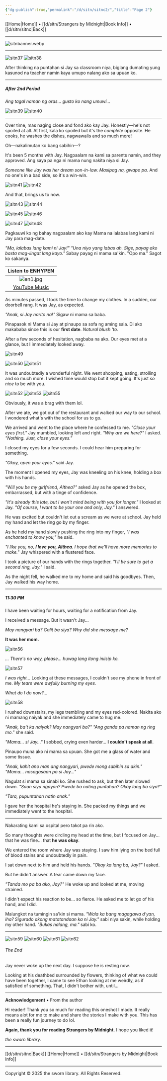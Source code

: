 ```yaml
---
{"dg-publish":true,"permalink":"/d/sitn/sitnc2/","title":"Page 2"}
---
```


[[Home\|Home]] • [[d/sitn/Strangers by Midnight\|Book Info]] • [[d/sitn/sitnc\|Back]]

***

![sitnbanner.webp](/img/user/d/sitn/sitnbanner.webp)

***

![sitn37](https://i.imgur.com/inzJBQR.jpeg)
![sitn38](https://i.imgur.com/3J4blb2.jpeg)

After thinking na puntahan si Jay sa classroom niya, biglang dumating yung kasunod na teacher namin kaya umupo nalang ako sa upuan ko.

***
##### After 2nd Period
*Ang tagal naman ng oras... gusto ko nang umuwi...*

![sitn39](https://i.imgur.com/0bzNUGe.jpeg)
![sitn40](https://i.imgur.com/0yFr2IM.jpeg)

***

Over time, mas naging close and fond ako kay Jay. Honestly—he's not spoiled at all. At first, kala ko spoiled but it's the *complete* opposite. He cooks, he washes the dishes, nagwawalis and so much more!

Oh—nakalimutan ko bang sabihin—?

It's been 5 months with Jay. Nagpaalam na kami sa parents namin, and they approved. Ang saya pa nga ni mama nung nakita niya si Jay.

*Someone like Jay was her dream son-in-law. Masipag na, gwapo pa.* And no one's in a bad side, so it's a win-win.

![sitn41](https://i.imgur.com/LkyCo9f.jpeg)
![sitn42](https://i.imgur.com/tjIw69b.jpeg)

And that, brings us to now.

![sitn43](https://i.imgur.com/wtgx69a.jpeg)
![sitn44](https://i.imgur.com/3DM1l1b.jpeg)

![sitn45](https://i.imgur.com/2SjJcdv.jpeg)
![sitn46](https://i.imgur.com/HRjeOqZ.jpeg)

![sitn47](https://i.imgur.com/dIxrq4D.jpeg)
![sitn48](https://i.imgur.com/3ZqGLcU.jpeg)

Pagkauwi ko ng bahay nagpaalam ako kay Mama na lalabas lang kami ni Jay para mag-date.

*"Ma, lalabas lang kami ni Jay!"*
*"Una niyo yang labas ah. Sige, payag ako basta mag-iingat lang kayo."* Sabay payag ni mama sa'kin.
"Opo ma." Sagot ko sakanya.


|                              Listen to ENHYPEN                              |
| :-------------------------------------------------------------------------: |
|                                ![en1.jpg](/img/user/d/sitn/en1.jpg)                                 |
| [YouTube Music](https://music.youtube.com/channel/UC5bxTdrcWXji987o_LlcNNA) |


As minutes passed, I took the time to change my clothes. In a sudden, our doorbell rang. It was Jay, as expected.

*"Anak, si Jay narito na!"* 
Sigaw ni mama sa baba.

Pinapasok ni Mama si Jay at pinaupo sa sofa ng aming sala.
Di ako makababa since this is our **first date**. *Natural blush 'to.*

After a few seconds of hesitation, nagbaba na ako. Our eyes met at a glance, but I immediately looked away.

![sitn49](https://i.imgur.com/ROWMDWa.jpeg)

![sitn50](https://i.imgur.com/wQY7hgV.jpeg)
![sitn51](https://i.imgur.com/LbBSZrV.jpeg)

It was undoubtedly a wonderful night. We went shopping, eating, strolling and so much more. I wished time would stop but it kept going. It's just *so nice* to be with you.

![sitn52](https://i.imgur.com/iATTMFu.jpeg)
![sitn53](https://i.imgur.com/6MHVHa8.png)
![sitn55](https://i.imgur.com/3LKr3j6.jpeg)

Obviously, it was a brag with them lol.

After we ate, we got out of the restaurant and walked our way to our school. I wondered what's with the school for us to go.

We arrived and went to the place where he confessed to me.
*"Close your eyes first."*  Jay mumbled, looking left and right.
*"Why are we here?"*  I asked.
*"Nothing. Just, close your eyes."*

I closed my eyes for a few seconds. I could hear him preparing for something.

*"Okay, open your eyes."* said Jay.

The moment I opened my eyes, Jay was kneeling on his knee, holding a box with his hands.

*"Will you be my girlfriend, Althea?"* asked Jay as he opened the box, embarrassed, but with a tinge of confidence.

*"It's already this late, but I won't mind being with you for longer."* I looked at Jay.
*"Of course, I want to be your one and only, Jay."*  I answered.

He was excited but couldn't let out a scream as we were at school. Jay held my hand and let the ring go by my finger.

As he held my hand slowly pushing the ring into my finger, *"I was enchanted to know you,"* he said.

*"I like you, no, **I love you, Althea**. I hope that we'll have more memories to make."*  Jay whispered with a flustered face.

I took a picture of our hands with the rings together.
*"I'll be sure to get a second ring, Jay."* I said.

As the night fell, he walked me to my home and said his goodbyes. Then, Jay walked his way home.

***

##### 11:30 PM

I have been waiting for hours, waiting for a notification from Jay. 

I received a message. But it wasn't Jay...

*May nangyari ba? Galit ba siya? Why did she message me?*

**It was her mom.**

![sitn56](https://i.imgur.com/OEWzv5Y.jpeg)

*... There's no way, please... huwag lang itong iniisip ko.* 

![sitn57](https://i.imgur.com/azLkRfH.jpeg)

*I was right...*
Looking at these messages, I couldn't see my phone in front of me. *My tears were awfully burning my eyes.*

*What do I do now?...*

![sitn58](https://i.imgur.com/MY75dAI.jpeg)

I rushed downstairs, my legs trembling and my eyes red-colored. Nakita ako ni mamang naiyak and she immediately came to hug me.

*"Anak, ba't ka naiyak? May nangyari ba?"*
*"Ang ganda pa naman ng ring mo."*  she said.

*"Mama... si Jay..."* I sobbed, crying even harder... **I couldn't speak at all**.

Pinaupo muna ako ni mama sa upuan. She got me a glass of water and some tissue.

*"Anak, kahit ano man ang nangyari, pwede mong sabihin sa akin."*
*"Mama... nasagasaan po si Jay..."*

Nagulat si mama sa sinabi ko. She rushed to ask, but then later slowed down. *"Saan siya ngayon? Pwede ba nating puntahan? Okay lang ba siya?"*

*"Tara, pupuntahan natin anak."*

I gave her the hospital he's staying in. She packed my things and we immediately went to the hospital.

***

Nakarating kami sa ospital pero takot pa rin ako.

So many thoughts were circling my head at the time, but I focused on Jay... that he was fine... that **he was okay**.

We entered the room where Jay was staying. I saw him lying on the bed full of blood stains and undoubtedly in pain.

I sat down next to him and held his hands.
*"Okay ka lang ba, Jay?"* I asked.

But he didn't answer.
A tear came down my face.

*"Tanda mo pa ba ako, Jay?"*
He woke up and looked at me, moving strained.

I didn't expect his reaction to be... so fierce. He asked me to let go of his hand, and I did.

Malungkot na tumingin sa'kin si mama.
*"Wala ka bang magagawa d'yan, iha? Sigurado akong matatandaan ka ni Jay."* sabi niya sakin, while holding my other hand.
*"Bukas nalang, ma."* sabi ko.

***

![sitn59](https://i.imgur.com/IkOMVVQ.jpeg)
![sitn60](https://i.imgur.com/NxSYd5f.png)
![sitn61](https://i.imgur.com/hrXkBTr.jpeg)
![sitn62](https://i.imgur.com/lz1UTcX.png)

###### The End
Jay never woke up the next day. I suppose he is resting now.

Looking at his deathbed surrounded by flowers, thinking of what we could have been together, I came to see Ethan looking at me weirdly, as if satisfied of something. That, I didn't bother with, until...

---

**Acknowledgement** • From the author

Hi reader! Thank you so much for reading this oneshot I made. It really means alot for me to make and share the stories I make with you. This has been a really fun journey to do lol.

**Again, thank you for reading Strangers by Midnight.** I hope you liked it!

*the sworn library*.

***

[[d/sitn/sitnc\|Back]]
[[Home\|Home]] • [[d/sitn/Strangers by Midnight\|Book Info]]

***

Copyright © 2025 the sworn library.
All Rights Reserved.

<script src="https://starryxoxo.github.io/treeajmgar/src/helpers/imagelist.js"></script>
<script src="https://starryxoxo.github.io/treeajmgar/src/helpers/lastPage.js"></script>